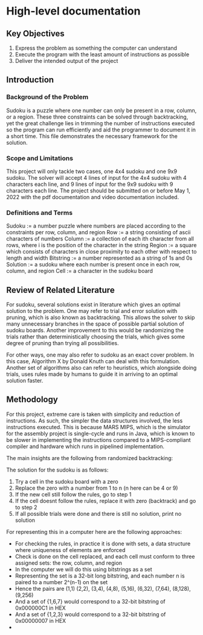 # High-level documentation

## Key Objectives
1. Express the problem as something the computer can understand
2. Execute the program with the least amount of instructions as possible
3. Deliver the intended output of the project

## Introduction

### Background of the Problem

Sudoku is a puzzle where one number can only be present in a row, column, or a region.
These three constraints can be solved through backtracking, yet the great challenge lies
in trimming the number of instructions executed so the program can run efficiently and aid
the programmer to document it in a short time. This file demonstrates the necessary framework
for the solution.

### Scope and Limitations

This project will only tackle two cases, one 4x4 sudoku and one 9x9 sudoku. The solver will accept
4 lines of input for the 4x4 sudoku with 4 characters each line, and 9 lines of input for the 9x9 sudoku
with 9 characters each line. The project should be submitted on or before May 1, 2022 with the pdf
documentation and video documentation included. 

### Definitions and Terms

Sudoku := a number puzzle where numbers are placed according to the constraints per row, column, and region
Row := a string consisting of ascii characters of numbers
Column := a collection of each ith character from all rows, where i is the position of the character in the string
Region := a square which consists of characters in close proximity to each other with respect to length and width
Bitstring := a number represented as a string of 1s and 0s 
Solution := a sudoku where each number is present once in each row, column, and region
Cell := a character in the sudoku board

## Review of Related Literature

For sudoku, several solutions exist in literature which gives an optimal solution to the problem. One may refer to trial
and error solution with pruning, which is also known as backtracking. This allows the solver to skip many unnecessary branches
in the space of possible partial solution of sudoku boards. Another improvement to this would be randomizing the trials
rather than deterministically choosing the trials, which gives some degree of pruning than trying all possibilities. 

For other ways, one may also refer to sudoku as an exact cover problem. In this case, Algorithm X by Donald Knuth
can deal with this formulation. Another set of algorithms also can refer to heuristics, which alongside doing
trials, uses rules made by humans to guide it in arriving to an optimal solution faster.

## Methodology

For this project, extreme care is taken with simplicity and reduction of instructions. As such, the simpler the data 
structures involved, the less instructions executed. This is because MARS MIPS, which is the simulator for the 
assembly project is single-cycle and runs in Java, which is known to be slower in implementing the instructions
compared to a MIPS-compliant compiler and hardware which runs in pipelined implementation.

The main insights are the following from randomized backtracking:

The solution for the sudoku is as follows:
1. Try a cell in the sudoku board with a zero
2. Replace the zero with a number from 1 to n (n here can be 4 or 9)
3. If the new cell still follow the rules, go to step 1 
4. If the cell doesnt follow the rules, replace it with zero (backtrack) and go to step 2
5. If all possible trials were done and there is still no solution, print no solution

For representing this in a computer here are the following approaches:
- For checking the rules, in practice it is done with sets, a data structure where uniqueness of elements are enforced
- Check is done on the cell replaced, and each cell must conform to three assigned sets: the row, column, and region
- In the computer we will do this using bitstrings as a set
- Representing the set is a 32-bit long bitstring, and each number n is paired to a number 2^(n-1) on the set
- Hence the pairs are (1,1) (2,2), (3,4), (4,8), (5,16), (6,32), (7,64), (8,128), (9,256)
- And a set of {1,6,7} would correspond to a 32-bit bitstring of 0x000000C1 in HEX
- And a set of {1,2,3} would correspond to a 32-bit bitstring of 0x00000007 in HEX
- 
      




 


